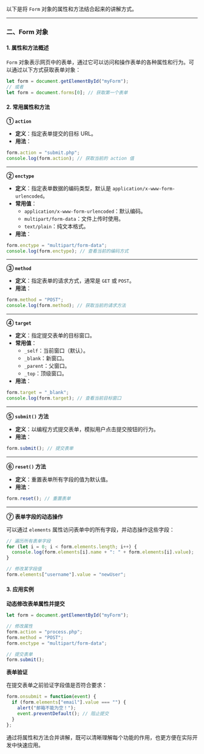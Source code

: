 以下是将 `Form` 对象的属性和方法结合起来的讲解方式。

---

### 二、Form 对象

#### 1. 属性和方法概述

`Form` 对象表示网页中的表单，通过它可以访问和操作表单的各种属性和行为。可以通过以下方式获取表单对象：

```javascript
let form = document.getElementById("myForm");
// 或者
let form = document.forms[0]; // 获取第一个表单
```

#### 2. 常用属性和方法

**① `action`**

- **定义**：指定表单提交的目标 URL。
- **用法**：

```javascript
form.action = "submit.php";
console.log(form.action); // 获取当前的 action 值
```

---

**② `enctype`**

- **定义**：指定表单数据的编码类型，默认是 `application/x-www-form-urlencoded`。
- **常用值**：
  - `application/x-www-form-urlencoded`：默认编码。
  - `multipart/form-data`：文件上传时使用。
  - `text/plain`：纯文本格式。
- **用法**：

```javascript
form.enctype = "multipart/form-data";
console.log(form.enctype); // 查看当前的编码方式
```

---

**③ `method`**

- **定义**：指定表单的请求方式，通常是 `GET` 或 `POST`。
- **用法**：

```javascript
form.method = "POST";
console.log(form.method); // 获取当前的请求方法
```

---

**④ `target`**

- **定义**：指定提交表单的目标窗口。
- **常用值**：
  - `_self`：当前窗口（默认）。
  - `_blank`：新窗口。
  - `_parent`：父窗口。
  - `_top`：顶级窗口。
- **用法**：

```javascript
form.target = "_blank";
console.log(form.target); // 查看当前目标窗口
```

---

**⑤ `submit()` 方法**

- **定义**：以编程方式提交表单，模拟用户点击提交按钮的行为。
- **用法**：

```javascript
form.submit(); // 提交表单
```

---

**⑥ `reset()` 方法**

- **定义**：重置表单所有字段的值为默认值。
- **用法**：

```javascript
form.reset(); // 重置表单
```

---

**⑦ 表单字段的动态操作**

可以通过 `elements` 属性访问表单中的所有字段，并动态操作这些字段：

```javascript
// 遍历所有表单字段
for (let i = 0; i < form.elements.length; i++) {
  console.log(form.elements[i].name + ": " + form.elements[i].value);
}

// 修改某字段值
form.elements["username"].value = "newUser";
```

#### 3. 应用实例

**动态修改表单属性并提交**

```javascript
let form = document.getElementById("myForm");

// 修改属性
form.action = "process.php";
form.method = "POST";
form.enctype = "multipart/form-data";

// 提交表单
form.submit();
```

**表单验证**

在提交表单之前验证字段值是否符合要求：

```javascript
form.onsubmit = function(event) {
  if (form.elements["email"].value === "") {
    alert("邮箱不能为空！");
    event.preventDefault(); // 阻止提交
  }
};
```

通过将属性和方法合并讲解，既可以清晰理解每个功能的作用，也更方便在实际开发中快速应用。